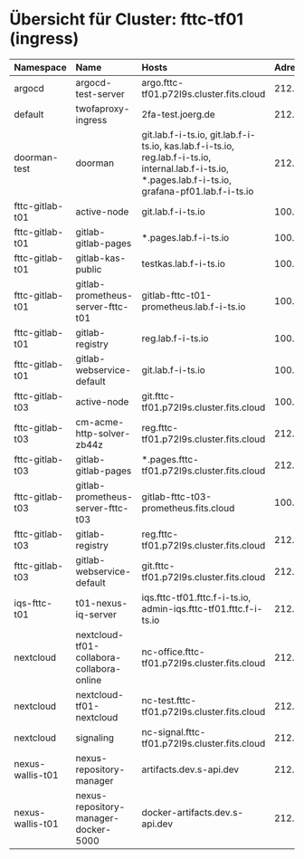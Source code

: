 # Übersicht für Cluster: fttc-tf01 (ingress)

| Namespace        | Name                                      | Hosts                                                                                                                                                 | Adresse         | Ports           |
|:-----------------|:------------------------------------------|:------------------------------------------------------------------------------------------------------------------------------------------------------|:----------------|:----------------|
| argocd           | argocd-test-server                        | argo.fttc-tf01.p72l9s.cluster.fits.cloud                                                                                                              | 212.34.85.220   | 443             |
| default          | twofaproxy-ingress                        | 2fa-test.joerg.de                                                                                                                                     | 212.34.85.220   | 8000, 443       |
| doorman-test     | doorman                                   | git.lab.f-i-ts.io, git.lab.f-i-ts.io, kas.lab.f-i-ts.io, reg.lab.f-i-ts.io, internal.lab.f-i-ts.io, *.pages.lab.f-i-ts.io, grafana-pf01.lab.f-i-ts.io | 212.34.85.220   | 8000, 443       |
| fttc-gitlab-t01  | active-node                               | git.lab.f-i-ts.io                                                                                                                                     | 100.127.129.203 | 443, 8080       |
| fttc-gitlab-t01  | gitlab-gitlab-pages                       | *.pages.lab.f-i-ts.io                                                                                                                                 | 100.127.129.203 | 443, 8090       |
| fttc-gitlab-t01  | gitlab-kas-public                         | testkas.lab.f-i-ts.io                                                                                                                                 | 100.127.129.203 | 8150            |
| fttc-gitlab-t01  | gitlab-prometheus-server-fttc-t01         | gitlab-fttc-t01-prometheus.lab.f-i-ts.io                                                                                                              | 100.127.129.203 | 80, 443         |
| fttc-gitlab-t01  | gitlab-registry                           | reg.lab.f-i-ts.io                                                                                                                                     | 100.127.129.203 | 5000, 443       |
| fttc-gitlab-t01  | gitlab-webservice-default                 | git.lab.f-i-ts.io                                                                                                                                     | 100.127.129.203 | 443, 8181       |
| fttc-gitlab-t03  | active-node                               | git.fttc-tf01.p72l9s.cluster.fits.cloud                                                                                                               | 100.127.129.203 | 443, 8080       |
| fttc-gitlab-t03  | cm-acme-http-solver-zb44z                 | reg.fttc-tf01.p72l9s.cluster.fits.cloud                                                                                                               | 212.34.85.220   | 8089            |
| fttc-gitlab-t03  | gitlab-gitlab-pages                       | *.pages.fttc-tf01.p72l9s.cluster.fits.cloud                                                                                                           | 212.34.85.220   | 443, 8090       |
| fttc-gitlab-t03  | gitlab-prometheus-server-fttc-t03         | gitlab-fttc-t03-prometheus.fits.cloud                                                                                                                 | 100.127.129.203 | 80, 443         |
| fttc-gitlab-t03  | gitlab-registry                           | reg.fttc-tf01.p72l9s.cluster.fits.cloud                                                                                                               | 212.34.85.220   | 5000, 443       |
| fttc-gitlab-t03  | gitlab-webservice-default                 | git.fttc-tf01.p72l9s.cluster.fits.cloud                                                                                                               | 212.34.85.220   | 443, 8181       |
| iqs-fttc-t01     | t01-nexus-iq-server                       | iqs.fttc-tf01.fttc.f-i-ts.io, admin-iqs.fttc-tf01.fttc.f-i-ts.io                                                                                      | 212.34.85.220   | 8071, 8070, 443 |
| nextcloud        | nextcloud-tf01-collabora-collabora-online | nc-office.fttc-tf01.p72l9s.cluster.fits.cloud                                                                                                         | 212.34.85.220   | 9980, 443       |
| nextcloud        | nextcloud-tf01-nextcloud                  | nc-test.fttc-tf01.p72l9s.cluster.fits.cloud                                                                                                           | 212.34.85.220   | 443, 8080       |
| nextcloud        | signaling                                 | nc-signal.fttc-tf01.p72l9s.cluster.fits.cloud                                                                                                         | 212.34.85.220   | 443, 8080       |
| nexus-wallis-t01 | nexus-repository-manager                  | artifacts.dev.s-api.dev                                                                                                                               | 212.34.85.220   | 443, 8081       |
| nexus-wallis-t01 | nexus-repository-manager-docker-5000      | docker-artifacts.dev.s-api.dev                                                                                                                        | 212.34.85.220   | 5000, 443       |
